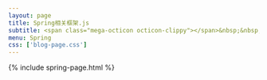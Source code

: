```yaml
---
layout: page
title: Spring相关框架.js
subtitle: <span class="mega-octicon octicon-clippy"></span>&nbsp;&nbsp; Spring相关框架学习记录
menu: Spring
css: ['blog-page.css']
---
```

{% include spring-page.html %}
